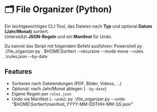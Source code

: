 # 🗂️ File Organizer (Python)

Ein leichtgewichtiges CLI-Tool, das Dateien nach **Typ** und optional **Datum (Jahr/Monat)** sortiert.  
Unterstützt **JSON-Regeln** und ein **Manifest** für Undo.

Du kannst das Skript mit folgendem Befehl ausführen:
Powershell 
py .\file_organizer.py . $HOME\Sortiert --recursive --mode move --rules .\rules.json --by-date


## Features
- Sortieren nach Dateiendungen (PDF, Bilder, Videos, …)
- Optional: nach Jahr/Monat ablegen (`--by-date`)
- Eigene Regeln per `rules.json`
- Undo via Manifest (`--undo`): py .\file_organizer.py --undo "$HOME\Sortiert\manifest_YYYY-MM-DDTHH-MM-SS.json"
